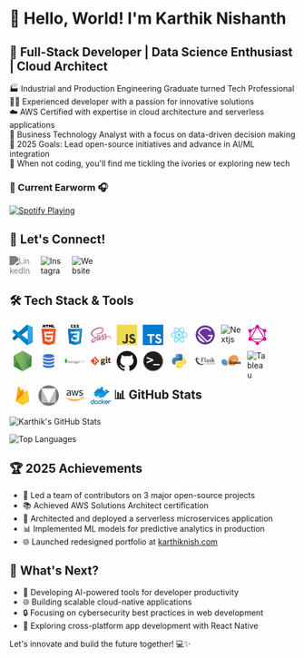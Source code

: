 # 👋 Hello, World! I'm Karthik Nishanth

## 🚀 Full-Stack Developer | Data Science Enthusiast | Cloud Architect

🏭 Industrial and Production Engineering Graduate turned Tech Professional  
👨‍💻 Experienced developer with a passion for innovative solutions  
☁️ AWS Certified with expertise in cloud architecture and serverless applications  
💼 Business Technology Analyst with a focus on data-driven decision making  
🎯 2025 Goals: Lead open-source initiatives and advance in AI/ML integration  
🎹 When not coding, you'll find me tickling the ivories or exploring new tech

### 🎵 Current Earworm 🎧

[<img src="https://spotify-nowplaying-python-g8iadcjfm.vercel.app/api/spotify-playing" alt="Spotify Playing" width="450" />](https://open.spotify.com/user/225gpkf2zlqena22dlqzo6vui)

## 🤝 Let's Connect!

[<img align='left' alt='LinkedIn' height="40" width="40" src="https://cdn.jsdelivr.net/npm/simple-icons@v3/icons/linkedin.svg" style="filter: invert(50%);" />](https://www.linkedin.com/in/karthik-nishanth/)
[<img align='left' style='margin-left:15px' alt='Instagram' height="40" width="40" src="https://cdn.jsdelivr.net/npm/simple-icons@v3/icons/instagram.svg" style="filter: invert(50%);" />](https://www.instagram.com/karthik.nish)
[<img align='left' style='margin-left:15px' alt='Website' height="40" width="40" src="https://cdn.jsdelivr.net/npm/simple-icons@v3/icons/safari.svg" style="filter: invert(50%);" />](https://karthiknish.com)

<br/>
<br/>

## 🛠️ Tech Stack & Tools

<img align="left" alt="Visual Studio Code" width="36px" style='padding:5px' src="https://raw.githubusercontent.com/github/explore/80688e429a7d4ef2fca1e82350fe8e3517d3494d/topics/visual-studio-code/visual-studio-code.png" />
<img align="left" alt="HTML5" width="36px" style='padding:5px' src="https://raw.githubusercontent.com/github/explore/80688e429a7d4ef2fca1e82350fe8e3517d3494d/topics/html/html.png" />
<img align="left" alt="CSS3" width="36px" style='padding:5px' src="https://raw.githubusercontent.com/github/explore/80688e429a7d4ef2fca1e82350fe8e3517d3494d/topics/css/css.png" />
<img align="left" alt="Sass" width="36px" style='padding:5px' src="https://raw.githubusercontent.com/github/explore/80688e429a7d4ef2fca1e82350fe8e3517d3494d/topics/sass/sass.png" />
<img align="left" alt="JavaScript"  style='padding:5px' width="36px" src="https://raw.githubusercontent.com/github/explore/80688e429a7d4ef2fca1e82350fe8e3517d3494d/topics/javascript/javascript.png" />
<img align="left" alt="TypeScript"  style='padding:5px' width="36px" src="https://raw.githubusercontent.com/github/explore/80688e429a7d4ef2fca1e82350fe8e3517d3494d/topics/typescript/typescript.png" />
<img align="left" style='padding:5px' alt="React" width="36px" src="https://raw.githubusercontent.com/github/explore/80688e429a7d4ef2fca1e82350fe8e3517d3494d/topics/react/react.png" />
<img align="left" alt="Gatsby" width="36px" style='padding:5px' src="https://raw.githubusercontent.com/github/explore/e94815998e4e0713912fed477a1f346ec04c3da2/topics/gatsby/gatsby.png" />
<img align="left" alt="Nextjs" width="36px" style='padding:5px' src="https://cdn.worldvectorlogo.com/logos/next-js.svg" /> 
<img align="left" alt="GraphQL" width="36px" style='padding:5px' src="https://raw.githubusercontent.com/github/explore/80688e429a7d4ef2fca1e82350fe8e3517d3494d/topics/graphql/graphql.png" />
<img align="left" alt="Node.js" width="36px" style='padding:5px' src="https://raw.githubusercontent.com/github/explore/80688e429a7d4ef2fca1e82350fe8e3517d3494d/topics/nodejs/nodejs.png" />
<img align="left" alt="SQL" width="36px" style='padding:5px' src="https://raw.githubusercontent.com/github/explore/80688e429a7d4ef2fca1e82350fe8e3517d3494d/topics/sql/sql.png" />
<img align="left" alt="MongoDB" width="36px" style='padding:5px' src="https://raw.githubusercontent.com/github/explore/80688e429a7d4ef2fca1e82350fe8e3517d3494d/topics/mongodb/mongodb.png" />
<img align="left" alt="Git" width="36px" style='padding:5px' src="https://raw.githubusercontent.com/github/explore/80688e429a7d4ef2fca1e82350fe8e3517d3494d/topics/git/git.png" />
<img align="left" alt="GitHub" width="36px" style='padding:5px' src="https://raw.githubusercontent.com/github/explore/78df643247d429f6cc873026c0622819ad797942/topics/github/github.png" />
<img align="left" alt="Terminal" width="36px" style='padding:5px' src="https://raw.githubusercontent.com/github/explore/80688e429a7d4ef2fca1e82350fe8e3517d3494d/topics/terminal/terminal.png" />
<img align="left" alt="Python" width="36px" style='padding:5px' src="https://raw.githubusercontent.com/github/explore/80688e429a7d4ef2fca1e82350fe8e3517d3494d/topics/python/python.png" />
<img align="left" alt="Flask" width="36px" style='padding:5px' src="https://raw.githubusercontent.com/github/explore/80688e429a7d4ef2fca1e82350fe8e3517d3494d/topics/flask/flask.png" />
<img align="left" alt="SKlearn" width="36px" style='padding:5px' src="https://raw.githubusercontent.com/github/explore/80688e429a7d4ef2fca1e82350fe8e3517d3494d/topics/scikit-learn/scikit-learn.png" />
<img align="left" alt="Tableau" width="36px" style='padding:5px' src="https://logos-world.net/wp-content/uploads/2021/10/Tableau-Logo.png" />
<img align="left" alt="Firebase" width="36px" style='padding:5px' src="https://raw.githubusercontent.com/github/explore/80688e429a7d4ef2fca1e82350fe8e3517d3494d/topics/firebase/firebase.png" />
<img align="left" alt="MaterialUI" width="36px" style='padding:5px' src="https://raw.githubusercontent.com/github/explore/80688e429a7d4ef2fca1e82350fe8e3517d3494d/topics/material-design/material-design.png" />
<img align="left" alt="AWS" width="36px" style='padding:5px' src="https://raw.githubusercontent.com/github/explore/80688e429a7d4ef2fca1e82350fe8e3517d3494d/topics/aws/aws.png" />
<img align="left" alt="Docker" width="36px" style='padding:5px' src="https://raw.githubusercontent.com/github/explore/80688e429a7d4ef2fca1e82350fe8e3517d3494d/topics/docker/docker.png" />

<br/>
<br/>
<br/>
<br/>
<br/>

## 📊 GitHub Stats

![Karthik's GitHub Stats](https://github-readme-stats.vercel.app/api?username=karthiknish&count_private=true&show_icons=true&theme=radical)

![Top Languages](https://github-readme-stats.vercel.app/api/top-langs/?username=karthiknish&layout=compact&exclude_repo=github-clone&theme=radical)

## 🏆 2025 Achievements

- 🌟 Led a team of contributors on 3 major open-source projects
- 📚 Achieved AWS Solutions Architect certification
- 🚀 Architected and deployed a serverless microservices application
- 📊 Implemented ML models for predictive analytics in production
- 🌐 Launched redesigned portfolio at [karthiknish.com](https://karthiknish.com)

## 🎯 What's Next?

- 🤖 Developing AI-powered tools for developer productivity
- 🌐 Building scalable cloud-native applications
- 🔒 Focusing on cybersecurity best practices in web development
- 📱 Exploring cross-platform app development with React Native

Let's innovate and build the future together! 💻✨
